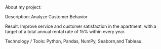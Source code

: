About my project:

Description: Analyze Customer Behavior

Result: Improve service and customer satisfaction in the apartment, with a target of a total annual rental rate of 15% within every year.

Technology / Tools: Python, Pandas, NumPy, Seaborn,and Tableau.


